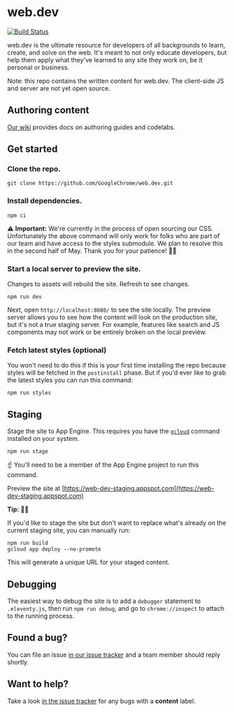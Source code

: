# web.dev

[![Build Status](https://travis-ci.org/GoogleChrome/web.dev.svg?branch=master)](https://travis-ci.org/GoogleChrome/web.dev)

web.dev is the ultimate resource for developers of all backgrounds to learn,
create, and solve on the web. It's meant to not only educate developers, but
help them apply what they've learned to any site they work on, be it personal or
business.

Note: this repo contains the written content for web.dev. The client-side JS and
server are not yet open source.

## Authoring content

[Our wiki](https://github.com/GoogleChrome/web.dev/wiki) provides docs on
authoring guides and codelabs.

## Get started

### Clone the repo.

```
git clone https://github.com/GoogleChrome/web.dev.git
```

### Install dependencies.

```
npm ci
```

⚠️ **Important:** We're currently in the process of open sourcing our CSS.
Unfortunately the above command will only work for folks who are part of our
team and have access to the styles submodule. We plan to resolve this in
the second half of May. Thank you for your patience! 🙇‍♂️

### Start a local server to preview the site.

Changes to assets will rebuild the site. Refresh to see changes.

```
npm run dev
```

Next,  open `http://localhost:8080/` to see the site locally. The preview server
allows you to see how the content will look on the production site, but it's
not a true staging server. For example, features like search and JS components
may not work or be entirely broken on the local preview.

### Fetch latest styles (optional)

You won't need to do this if this is your first time installing the repo
because styles will be fetched in the `postinstall` phase. But if you'd ever
like to grab the latest styles you can run this command:

```
npm run styles
```

## Staging

Stage the site to App Engine. This requires you have the
[`gcloud`](https://cloud.google.com/sdk/docs/#install_the_latest_cloud_tools_version_cloudsdk_current_version)
command installed on your system.

```
npm run stage
```

☝️ You'll need to be a member of the App Engine project to run this command.

Preview the site at
[https://web-dev-staging.appspot.com](https://web-dev-staging.appspot.com)

**Tip:** 👩‍🚀

If you'd like to stage the site but don't want to replace what's already on
the current staging site, you can manually run:

```
npm run build
gcloud app deploy --no-promote
```

This will generate a unique URL for your staged content.

## Debugging

The easiest way to debug the site is to add a `debugger` statement to
`.eleventy.js`, then run `npm run debug`, and go to `chrome://inspect` to
attach to the running process.

## Found a bug?

You can file an issue [in our issue
tracker](https://github.com/GoogleChrome/web.dev/issues) and a team member
should reply shortly.

## Want to help?

Take a look [in the issue
tracker](https://github.com/GoogleChrome/web.dev/issues) for any bugs with a
**content** label.
